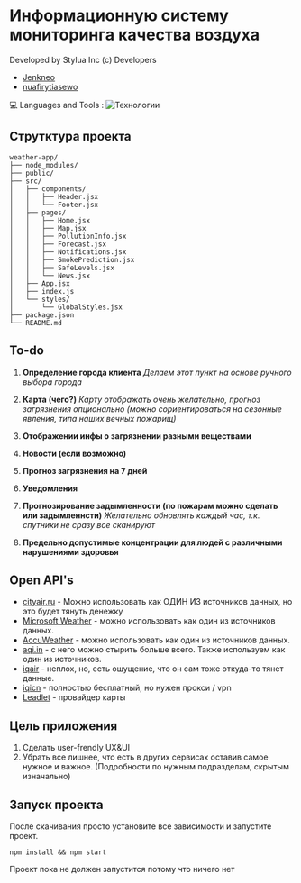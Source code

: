 # Информационную систему мониторинга качества воздуха
Developed by Stylua Inc (c) Developers
- [Jenkneo](https://github.com/Jenkneo)
- [nuafirytiasewo](https://github.com/nuafirytiasewo)

💻 Languages and Tools : ![Технологии](https://skillicons.dev/icons?i=js,html,css,react)

## Струтктура проекта
```
weather-app/
├── node_modules/
├── public/
├── src/
│   ├── components/
│   │   ├── Header.jsx
│   │   └── Footer.jsx
│   ├── pages/
│   │   ├── Home.jsx
│   │   ├── Map.jsx
│   │   ├── PollutionInfo.jsx
│   │   ├── Forecast.jsx
│   │   ├── Notifications.jsx
│   │   ├── SmokePrediction.jsx
│   │   ├── SafeLevels.jsx
│   │   └── News.jsx
│   ├── App.jsx
│   ├── index.js
│   └── styles/
│       └── GlobalStyles.jsx
├── package.json
└── README.md
```

## To-do

1.  **Определение города клиента**
*Делаем этот пункт на основе ручного выбора города*

2.  **Карта (чего?)**
*Карту отображать очень желательно, прогноз загрязнения опционально (можно сориентироваться на сезонные явления, типа наших вечных пожарищ)*

3.  **Отображении инфы о загрязнении разными веществами**

4.  **Новости (если возможно)**

5.  **Прогноз загрязнения на 7 дней**

6.  **Уведомления**

7.  **Прогнозирование задымленности (по пожарам можно сделать или задымленнсти)**
*Желательно обновлять каждый час, т.к. спутники не сразу все сканируют*

8.  **Предельно допустимые концентрации для людей с различными нарушениями здоровья**

## Open API's
- [cityair.ru](https://cityair.ru/ru/software/) - Можно использовать как ОДИН ИЗ источников данных, но это будет тянуть денежку
- [Microsoft Weather](https://learn.microsoft.com/ru-ru/rest/api/maps/weather/get-current-air-quality?view=rest-maps-2024-04-01&viewFallbackFrom=rest-maps-2023-06-01&tabs=HTTP) - можно использовать как один из источников данных.
- [AccuWeather](https://www.accuweather.com/ru/ru/moscow/294021/weather-forecast/294021) - можно использовать как один из источников данных.
- [aqi.in](https://www.aqi.in/ru/dashboard/russia) - с него можно стырить больше всего. Также используем как один из источников.
- [iqair](https://www.iqair.com/ru/) - неплох, но, есть ощущение, что он сам тоже откуда-то тянет данные.
- [iqicn](https://aqicn.org/here/ru/) - полностью бесплатный, но нужен прокси / vpn
- [Leadlet](https://leafletjs.com/) - провайдер карты

## Цель приложения
1. Сделать user-frendly UX&UI
2. Убрать все лишнее, что есть в других сервисах оставив самое нужное и важное. (Подробности по нужным подразделам, скрытым изначально)

## Запуск проекта
После скачивания просто установите все зависимости и запустите проект.
```
npm install && npm start
```
Проект пока не должен запустится потому что ничего нет
